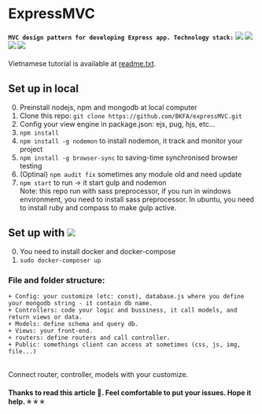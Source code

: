# ExpressMVC
#### `MVC design pattern for developing Express app. Technology stack:` <img src="https://img.shields.io/badge/node.js%20-%2343853D.svg?&style=flat-square&logo=node.js&logoColor=white"/> <img src="https://img.shields.io/badge/express.js%20-%23404d59.svg?&style=flat-square"/> <img src ="https://img.shields.io/badge/MongoDB-%234ea94b.svg?&style=flat-square&logo=mongodb&logoColor=white"/> <img src="https://img.shields.io/badge/docker%20-%230db7ed.svg?&style=flat-square&logo=docker&logoColor=white"/>

Vietnamese tutorial is available at [readme.txt](https://github.com/BKFA/expressMVC/blob/master/readme.txt).
## Set up in local 
0. Preinstall nodejs, npm and mongodb at local computer
1. Clone this repo: `git clone https://github.com/BKFA/expressMVC.git`
2. Config your view engine in package.json: ejs, pug, hjs, etc... 
3. `npm install`
4. `npm install -g nodemon` to install nodemon, it track and monitor your project
5. `npm install -g browser-sync` to saving-time synchronised browser testing
6. (Optinal) `npm audit fix` sometimes any module old and need update
7. `npm start` to run -> it start gulp and nodemon
<br> Note: this repo run with sass preprocessor, if you run in windows environment, you need to install sass preprocessor. In ubuntu, you need to install ruby and compass to make gulp active.

## Set up with <img src="https://img.shields.io/badge/docker%20-%230db7ed.svg?&style=flat-square&logo=docker&logoColor=white"/>
0. You need to install docker and docker-compose
1. `sudo docker-composer up`
### File and folder structure:
	+ Config: your customize (etc: const), database.js where you define your mongodb string - it contain db name.
	+ Controllers: code your logic and bussiness, it call models, and return views or data.
	+ Models: define schema and query db.
	+ Views: your front-end.
	+ routers: define routers and call controller.
	+ Public: somethings client can access at sometimes (css, js, img, file...)
<br>Connect router, controller, models with your customize.
#### Thanks to read this article :gift:. Feel comfortable to put your issues. Hope it help. :star: :star: :star:
